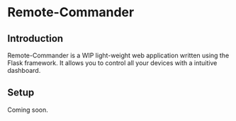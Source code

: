 # Remote-Commander

## Introduction
Remote-Commander is a WIP light-weight web application written using the Flask framework. It allows you to control all your devices with a intuitive dashboard.

## Setup
Coming soon.
